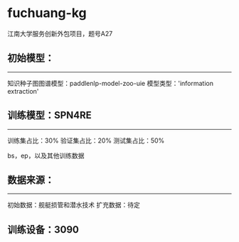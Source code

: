 # fuchuang-kg
江南大学服务创新外包项目，题号A27

## 初始模型：
---
知识种子图图谱模型：paddlenlp-model-zoo-uie
模型类型：'information extraction'


##  训练模型：SPN4RE
---
训练集占比：30%
验证集占比：20%
测试集占比：50%

bs，ep，以及其他训练数据

## 数据来源：
---
初始数据：舰艇损管和潜水技术
扩充数据：待定


## 训练设备：3090

